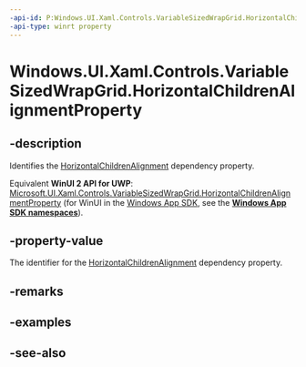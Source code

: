 ```yaml
---
-api-id: P:Windows.UI.Xaml.Controls.VariableSizedWrapGrid.HorizontalChildrenAlignmentProperty
-api-type: winrt property
---
```


<!-- Property syntax
public Windows.UI.Xaml.DependencyProperty HorizontalChildrenAlignmentProperty { get; }
-->

# Windows.UI.Xaml.Controls.VariableSizedWrapGrid.HorizontalChildrenAlignmentProperty

## -description
Identifies the [HorizontalChildrenAlignment](variablesizedwrapgrid_horizontalchildrenalignment.md) dependency property.

Equivalent **WinUI 2 API for UWP**: [Microsoft.UI.Xaml.Controls.VariableSizedWrapGrid.HorizontalChildrenAlignmentProperty](/windows/winui/api/microsoft.ui.xaml.controls.variablesizedwrapgrid.horizontalchildrenalignmentproperty) (for WinUI in the [Windows App SDK](/windows/apps/windows-app-sdk/), see the **[Windows App SDK namespaces](/windows/windows-app-sdk/api/winrt/)**).

## -property-value
The identifier for the [HorizontalChildrenAlignment](variablesizedwrapgrid_horizontalchildrenalignment.md) dependency property.

## -remarks

## -examples

## -see-also
